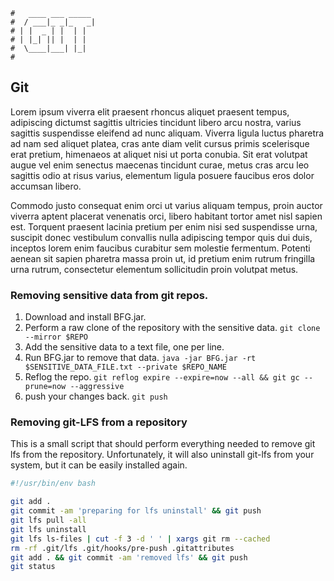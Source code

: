 ```text
#   ____ ___ _____
#  / ___|_ _|_   _|
# | |  _ | |  | |
# | |_| || |  | |
#  \____|___| |_|
#
```

## Git

Lorem ipsum viverra elit praesent rhoncus aliquet praesent tempus, adipiscing dictumst sagittis ultricies tincidunt libero arcu nostra, varius sagittis suspendisse eleifend ad nunc aliquam. Viverra ligula luctus pharetra ad nam sed aliquet platea, cras ante diam velit cursus primis scelerisque erat pretium, himenaeos at aliquet nisi ut porta conubia. Sit erat volutpat augue vel enim senectus maecenas tincidunt curae, metus cras arcu leo sagittis odio at risus varius, elementum ligula posuere faucibus eros dolor accumsan libero.

Commodo justo consequat enim orci ut varius aliquam tempus, proin auctor viverra aptent placerat venenatis orci, libero habitant tortor amet nisl sapien est. Torquent praesent lacinia pretium per enim nisi sed suspendisse urna, suscipit donec vestibulum convallis nulla adipiscing tempor quis dui duis, inceptos lorem enim faucibus curabitur sem molestie fermentum. Potenti aenean sit sapien pharetra massa proin ut, id pretium enim rutrum fringilla urna rutrum, consectetur elementum sollicitudin proin volutpat metus.

### Removing sensitive data from git repos.

1. Download and install BFG.jar.
2. Perform a raw clone of the repository with the sensitive data. `git clone --mirror $REPO`
3. Add the sensitive data to a text file, one per line.
4. Run BFG.jar to remove that data. `java -jar BFG.jar -rt $SENSITIVE_DATA_FILE.txt --private $REPO_NAME`
5. Reflog the repo. `git reflog expire --expire=now --all && git gc --prune=now --aggressive`
6. push your changes back. `git push`

### Removing git-LFS from a repository

This is a small script that should perform everything needed to remove git lfs from the repository.
Unfortunately, it will also uninstall git-lfs from your system, but it can be easily installed again.

```bash
#!/usr/bin/env bash

git add .
git commit -am 'preparing for lfs uninstall' && git push
git lfs pull -all
git lfs uninstall
git lfs ls-files | cut -f 3 -d ' ' | xargs git rm --cached
rm -rf .git/lfs .git/hooks/pre-push .gitattributes
git add . && git commit -am 'removed lfs' && git push
git status
```

